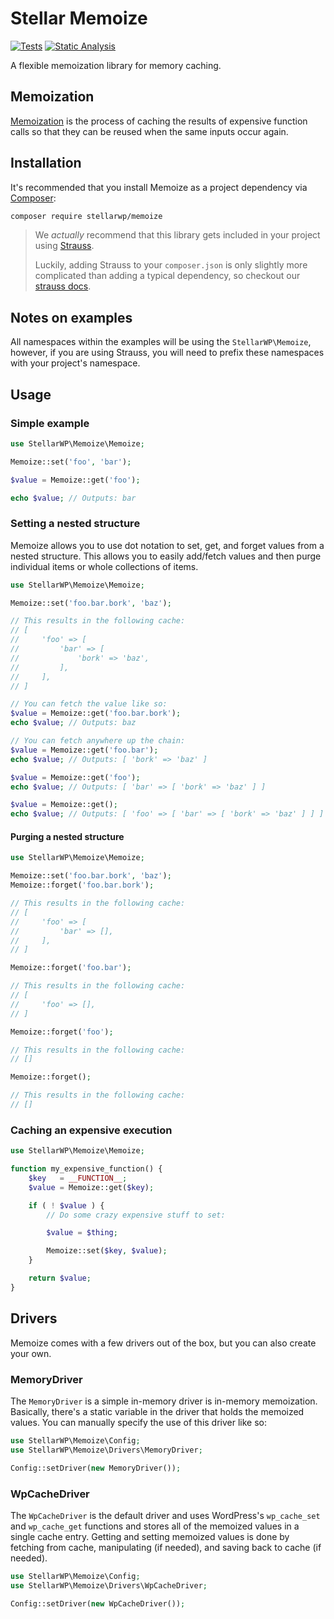 # Stellar Memoize

[![Tests](https://github.com/stellarwp/memoize/workflows/Tests/badge.svg)](https://github.com/stellarwp/memoize/actions?query=branch%3Amain) [![Static Analysis](https://github.com/stellarwp/memoize/actions/workflows/static-analysis.yml/badge.svg)](https://github.com/stellarwp/memoize/actions/workflows/static-analysis.yml)

A flexible memoization library for memory caching.

## Memoization

[Memoization](https://en.wikipedia.org/wiki/Memoization) is the process of caching the results of expensive function calls so that they can be reused when the same inputs occur again.

## Installation

It's recommended that you install Memoize as a project dependency via [Composer](https://getcomposer.org/):

```bash
composer require stellarwp/memoize
```

> We _actually_ recommend that this library gets included in your project using [Strauss](https://github.com/BrianHenryIE/strauss).
>
> Luckily, adding Strauss to your `composer.json` is only slightly more complicated than adding a typical dependency, so checkout our [strauss docs](https://github.com/stellarwp/global-docs/blob/main/docs/strauss-setup.md).

## Notes on examples

All namespaces within the examples will be using the `StellarWP\Memoize`, however, if you are using Strauss, you will need to prefix these namespaces with your project's namespace.

## Usage

### Simple example

```php
use StellarWP\Memoize\Memoize;

Memoize::set('foo', 'bar');

$value = Memoize::get('foo');

echo $value; // Outputs: bar
```

### Setting a nested structure

Memoize allows you to use dot notation to set, get, and forget values from a nested structure. This allows you to easily add/fetch values and then purge individual items or whole collections of items.

```php
use StellarWP\Memoize\Memoize;

Memoize::set('foo.bar.bork', 'baz');

// This results in the following cache:
// [
//     'foo' => [
//         'bar' => [
//             'bork' => 'baz',
//         ],
//     ],
// ]

// You can fetch the value like so:
$value = Memoize::get('foo.bar.bork');
echo $value; // Outputs: baz

// You can fetch anywhere up the chain:
$value = Memoize::get('foo.bar');
echo $value; // Outputs: [ 'bork' => 'baz' ]

$value = Memoize::get('foo');
echo $value; // Outputs: [ 'bar' => [ 'bork' => 'baz' ] ]

$value = Memoize::get();
echo $value; // Outputs: [ 'foo' => [ 'bar' => [ 'bork' => 'baz' ] ] ]
```

#### Purging a nested structure

```php
use StellarWP\Memoize\Memoize;

Memoize::set('foo.bar.bork', 'baz');
Memoize::forget('foo.bar.bork');

// This results in the following cache:
// [
//     'foo' => [
//         'bar' => [],
//     ],
// ]

Memoize::forget('foo.bar');

// This results in the following cache:
// [
//     'foo' => [],
// ]

Memoize::forget('foo');

// This results in the following cache:
// []

Memoize::forget();

// This results in the following cache:
// []
```

### Caching an expensive execution

```php
use StellarWP\Memoize\Memoize;

function my_expensive_function() {
    $key   = __FUNCTION__;
    $value = Memoize::get($key);

    if ( ! $value ) {
        // Do some crazy expensive stuff to set:

        $value = $thing;

        Memoize::set($key, $value);
    }

    return $value;
}
```

## Drivers

Memoize comes with a few drivers out of the box, but you can also create your own.

### MemoryDriver

The `MemoryDriver` is a simple in-memory driver is in-memory memoization. Basically, there's a static variable in the driver that holds the memoized values. You can manually specify the use of this driver like so:

```php
use StellarWP\Memoize\Config;
use StellarWP\Memoize\Drivers\MemoryDriver;

Config::setDriver(new MemoryDriver());
```

### WpCacheDriver

The `WpCacheDriver` is the default driver and uses WordPress's `wp_cache_set` and `wp_cache_get` functions and stores all of the memoized values in a single cache entry. Getting and setting memoized values is done by fetching from cache, manipulating (if needed), and saving back to cache (if needed).

```php
use StellarWP\Memoize\Config;
use StellarWP\Memoize\Drivers\WpCacheDriver;

Config::setDriver(new WpCacheDriver());
```
